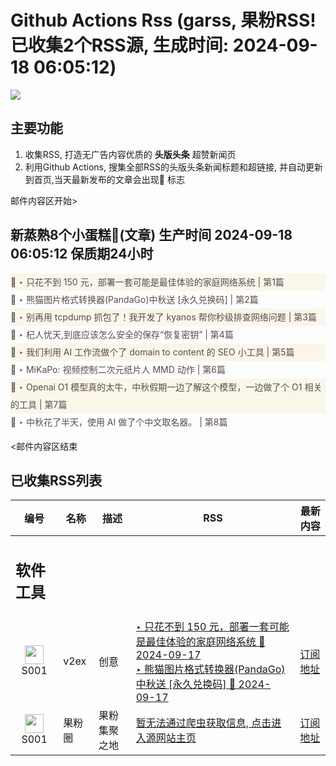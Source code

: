 # Github Actions Rss (garss, 果粉RSS! 已收集2个RSS源, 生成时间: 2024-09-18 06:05:12)

![](https://cdn.jsdelivr.net/gh/xinkeji/garss/_media/ga-rss.png)



## 主要功能
1. 收集RSS, 打造无广告内容优质的 **头版头条** 超赞新闻页
2. 利用Github Actions, 搜集全部RSS的头版头条新闻标题和超链接, 并自动更新到首页,当天最新发布的文章会出现🌈 标志

邮件内容区开始>
<h2>新蒸熟8个小蛋糕🍰(文章) 生产时间 2024-09-18 06:05:12 保质期24小时</h2>

<div style='line-height:3;background-color:#FAF6EA;' ><a href='https://www.v2ex.com/t/1073554#reply1' style="line-height:2;text-decoration:none;display:block;color:#584D49;">🌈 ‣ 只花不到 150 元，部署一套可能是最佳体验的家庭网络系统 | 第1篇</a></div><div style='line-height:3;' ><a href='https://www.v2ex.com/t/1073426#reply84' style="line-height:2;text-decoration:none;display:block;color:#584D49;">🌈 ‣ 熊猫图片格式转换器(PandaGo)中秋送 [永久兑换码] | 第2篇</a></div><div style='line-height:3;background-color:#FAF6EA;' ><a href='https://www.v2ex.com/t/1073483#reply21' style="line-height:2;text-decoration:none;display:block;color:#584D49;">🌈 ‣ 别再用 tcpdump 抓包了！我开发了 kyanos 帮你秒级排查网络问题 | 第3篇</a></div><div style='line-height:3;' ><a href='https://www.v2ex.com/t/1073421#reply49' style="line-height:2;text-decoration:none;display:block;color:#584D49;">🌈 ‣ 杞人忧天,到底应该怎么安全的保存“恢复密钥” | 第4篇</a></div><div style='line-height:3;background-color:#FAF6EA;' ><a href='https://www.v2ex.com/t/1073549#reply0' style="line-height:2;text-decoration:none;display:block;color:#584D49;">🌈 ‣ 我们利用 AI 工作流做个了 domain to content 的 SEO 小工具 | 第5篇</a></div><div style='line-height:3;' ><a href='https://www.v2ex.com/t/1073547#reply0' style="line-height:2;text-decoration:none;display:block;color:#584D49;">🌈 ‣ MiKaPo: 视频控制二次元纸片人 MMD 动作 | 第6篇</a></div><div style='line-height:3;background-color:#FAF6EA;' ><a href='https://www.v2ex.com/t/1073552#reply0' style="line-height:2;text-decoration:none;display:block;color:#584D49;">🌈 ‣ Openai O1 模型真的太牛，中秋假期一边了解这个模型，一边做了个 O1 相关的工具 | 第7篇</a></div><div style='line-height:3;' ><a href='https://www.v2ex.com/t/1073512#reply6' style="line-height:2;text-decoration:none;display:block;color:#584D49;">🌈 ‣ 中秋花了半天，使用 AI 做了个中文取名器。 | 第8篇</a></div>

<邮件内容区结束

## 已收集RSS列表

| 编号 | 名称 | 描述 | RSS | 最新内容 |
| --- | --- | --- | --- | --- |
| <h2 id="软件工具">软件工具</h2> |  |   |  |  |
| <div id="S001" style="text-align: center;"><img src="https://cdn.jsdelivr.net/gh/zhaoolee/garss/_media/favicon/S001.png" width="30px" style="width:30px;height: auto;"/><br><span>S001</span></div> | v2ex | 创意 | [‣ 只花不到 150 元，部署一套可能是最佳体验的家庭网络系统 🌈 2024-09-17](https://www.v2ex.com/t/1073554#reply1)<br/>[‣ 熊猫图片格式转换器(PandaGo)中秋送 \[永久兑换码\] 🌈 2024-09-17](https://www.v2ex.com/t/1073426#reply84) | [订阅地址](https://www.v2ex.com/feed/tab/creative.xml) |
| <div id="S001" style="text-align: center;"><img src="https://cdn.jsdelivr.net/gh/zhaoolee/garss/_media/favicon/S001.png" width="30px" style="width:30px;height: auto;"/><br><span>S001</span></div> | 果粉圈 | 果粉集聚之地 | [暂无法通过爬虫获取信息, 点击进入源网站主页](https://g0f.cn) | [订阅地址](https://g0f.cn/rss.xml) |



